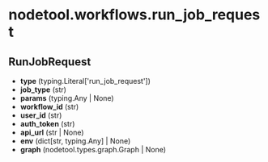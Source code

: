 # nodetool.workflows.run_job_request

## RunJobRequest

- **type** (typing.Literal['run_job_request'])
- **job_type** (str)
- **params** (typing.Any | None)
- **workflow_id** (str)
- **user_id** (str)
- **auth_token** (str)
- **api_url** (str | None)
- **env** (dict[str, typing.Any] | None)
- **graph** (nodetool.types.graph.Graph | None)

